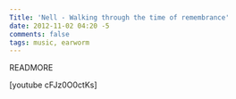 ```yaml
---
Title: 'Nell - Walking through the time of remembrance'
date: 2012-11-02 04:20 -5
comments: false
tags: music, earworm
---
```

READMORE

[youtube cFJz0O0ctKs]